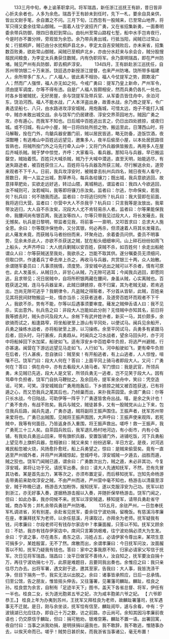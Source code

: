 <!-- { "loadSidebar": true } -->
　　133三月中旬，奉上谕革职拿问。将军瑞昌，新任浙江巡抚王有龄，昔日皆非心折夫余者也，人多为余危。瑞昌于王有龄未到任时，先下一札，要余自具亲供，皆出文尉手笔，余自置之不问。三月下旬，江西忽有一股贼来，已至常山地界，将军只得又委余往常山御贼。一面着人往宁波招齐广勇，又在省招集新勇，一面奏明委余带兵防御，限四日夜赶到常山。由杭州至常山路程七堑，船中水手岂肯夜行，今是时亦不置分辨，旁观皆为余恐。余乃带兵勇出城，行抵当阳，闻贼已过常山矣；行抵桐庐，贼已由分水扰桐庐县北乡。李定太自吉安贼败后，亦未来省，招集数百败勇，欲赴常山御贼，闻贼已至桐庐北乡，亦由分水赶来与余会合，贼分股搜刼民间粮食，为李定太兵勇获住数贼，内有伪职将军。余乃禀明瑞昌，即在严州防堵。贼见严州有兵防御，即去桐庐淳安。 
　　134四月，王有龄赴浙江巡抚任，自苏州带饷银二十万来浙。饶廷选亦新授浙江提督，也来严州防堵。饶所带多福建人，余所带多广东人，广人福人，彼此素不相协，福人今仗提军之势，颇欺凌广人；然而广人强悍，福人亦无如之何。今戒广勇曰：提军乃皇上新命，严州军令，须由提军调度，尔等不得有违。自是广人福人皆颇相安，然而兵勇仍各扎一处也。时各乡皆被贼扰，无好房屋，余与饶提军及带兵官、从军委员皆住舟中，余泊河东，饶泊河西。福人不能水战，广人本洋盗出身，故善水战，余乃商之提军，令广勇选坚船七、八只，由水路进攻淳安城贼，用炮轰城，可惜太远，炮子不能打入城中，贼亦未敢出城交战。余与饶军门仍居建德、淳安交界茶园地方。贼因广勇之攻，亦有遁心，而我军不知也。日后城中百姓逃出言之，仍日出四处掳掠，或夜归城。或不归城，有山中小屋，贼一日将四处所掠之物，搬运至此，日薄西山时，将马解鞍，拴在门外，鸟鎗兵器安置门前，贼以居民皆逃，略无防备，造饭饮酒，夜深酣睡；有逃难山中百姓远远望见，邀集多人，夜半后偷至小屋，以本处居民路径皆熟也，将贼所拴门外之马先行牵入山中；又将门外兵器俱皆搬去，再用多人在屋后齐喊杀贼。贼于梦中惊觉，齐呼：大家看马、看兵器。那知马与兵器，早已搬运罄空，贼始着慌。百姓只大喊杀贼，贼乃于大喊中潜逃，直至天明，始能逃尽，有迷失路途者，被百姓获住三人。百姓将马与兵器及所获三贼，尽行解送余处，道旁来观者不下千人。日前，我兵攻淳安时，被贼拿去杭州兵四名，贼日夜有人看守，居数日，用一人监之出城，割草养马，每兵各给镰刀；既出城，我兵意欲逃回，故意择草肥处，实欲走远好逃，转过山隈，离城稍远，谓监者曰：我四人今欲逃回，汝不喊则可，汝若喊叫，我等即将镰刀杀汝矣。监者曰：尔逃，尔命保矣，若我何？杭兵曰：何不随我而逃。监者曰：尔将逃归何所？杭兵曰：我大营即在前面，我将逃归大营。监者曰：尔营中大人不杀我乎？杭兵曰：只言我等是汝放出，我辈带汝逃归，大人自不杀汝矣，况段大人尤不肯轻易杀人者。监者曰：尔等果能保我命，我腰间尚有银百两，我送汝等四人，尔等只带我见过段大人，将长发薙去，我无憾矣。杭兵是日黎明，带监者见我，将前事一一禀明，又叩首求曰：总求大人施全恩。余曰：尔等既许保他命，又分其银，何必再杀，但须速着人将其长发薙去。此人薙发未竟，而获贼与马者纷纷而来，环聚舟边，余着委员问供。委员不明事势，见余未杀此人，亦欲不杀获送之贼，犹在船头细细审问。山上碎石纷纷如雨飞上船头，大声齐呼曰：大人统兵剿贼以安百姓，获贼不杀，如百姓何！余走出船舱谓众人曰：尔等获贼送至我处，我欲杀之，岂能不取其供。遂分嘱委员无须细问，但取口供，作速着兵丁牵去岸上杀之，再收马与兵器，共赏银三十两，众人始散。余谓随军委员曰：凡事须揣情，须度势。淳安城中逃出之贼可以不杀者，情有可原也，此人发虽长，从贼日久，非甘心从贼，乃无隙可逃耳；今闻我兵逃回，即愿同逃，且求带见；况日居贼中，自将所积银两藏在腰间，身虽从贼，心实离贼也。百姓获送之贼，连马与兵器呈来，此贼日肆掳掠，夜不归窠，其为老贼无疑，若肯逃出，岂尚无隙可逃乎？我朝律令，凡盗贼之得赃者，不分首从皆斩，此贼，百姓亲见其将民间财物搬运一处，情亦当杀；况获者送者，及道旁百姓环而观者不下千人，我欲不杀，势有不能，尔等以后遇事须要审度。薙发之贼伸舌语人曰：我不见杀，实出意外。杭兵告之曰：非段大人岂能如此分剖？无怪贼中亦知其名，前日将我等掳去时，贼头亦问及段大人。余帐下有武弁姓许者，新买一马，其价颇多，余欲骑而试之，船逢路窄，将坐船驶至上游山有平冈处，以便试马。闽兵见余船开，兵勇之操练水战者，亦将船驶至上游，以习操练。余至平冈试马，兵勇多有紧跟马后者，回头时，马行甚疾，兵勇趋从。时闽兵之习水战者，望余马回头时，亦于河中将船掉回下水加桨，船驶如飞。适有淳安乡中百姓牵牛负担，将逃严州避贼，行亦甚速。闽营在下游远远望见马走如飞，人行如飞，河中船驶如飞，更有牵牛负担在后者，行人甚疾，忽自骇曰：贼至矣！有开船逃者，有上山逃者，人人惊惶，喧嚷不已。饶军门曰：段大人何在？答曰：上面平冈上骑马者即段大人。又问：广勇何在？答曰：俱在舟中，亦有去看段大人骑马者。军门恨曰：我是武官，所领兵勇，未见贼已先逃，段大人是文官，所领兵勇无一逃者，岂不见笑于段大人。因有骂牵牛负担者，饶军门自执马鞭挞之。及余回舟，提军来余舟中，笑曰：凭空造谣，可笑，可笑。淳安城贼自广勇用炮轰后，下乡掳掠之贼又被百姓获送，已有将遁之心，而又恐我兵之尾其后也，乃倾巢而出，来扑我茶园营。余谓广勇曰：尔等只长水战，今日陆战，可助伊等一阵乎？广勇遂皆舍舟出战。嘻，是余之失计也！广勇不舍舟，有战不败矣。我兵与贼交，贼徒甚多，又有一股贼党从山上下来，包住我兵后路，闽兵先退，广勇亦退，贼将副将王振声围住。王振声者，抚军苏州带来爱将也。广勇已出贼围，见贼将王振声围困，大声呼曰：王振声使来观阵，若死贼中，我等有何面目。乃皆返身杀入重围，将王振声救出。嗟呼！救一王振声，我广勇死三十三人矣。自茶园兵败后，我军退扎杨村地河边，有小街市，内有小饭铺，有我处兵勇巡山回来，带有旗帜兵器，安置饭铺门外，进铺吃饭，河下兵勇船上望见市上旗帜兵器，忽相骇曰：贼又来矣！纷纷逃窜，半日方定。是夜，对河逃难民船忽被火烧，风扬愈扑愈旺，船上兵勇望之，惊曰：是贼来偷营矣。竟有一直逃至严州城外者，并将严州满城惊起，登城呼号。淳安城贼一夕遁去，战胜而遁，贼之狡也。饶军门闻贼已遁，谓余曰：广勇数次出力，贼之遁，未必非其功，今复淳安城，弟将让功于兄，请抚军出奏。余曰：请大人先通知抚军，不然，恐有先冒其功者。某是首先出力，某等次之，亦须布置定妥，而后移知抚军。岂知先命杨游击带勇前来助攻淳安之贼，不由严州而进，严州营中毫不知也，杨游击以清晨至淳安，贼于昨晚已退，杨游击大加粉饰，报知抚军，遂以克服淳安为己功。抚军以初到浙江，亦无好事入奏，遂据杨游击报以入奏，并随折保举杨游击。饶军门闻之，但曰：如此办事，我亦伺候不来。抚军以淳安贼退，移知提军，请带兵勇赴省守城，商办军务；并札余带兵勇驻严州防堵。 
　　135五月，余驻严州，一日忽奉抚军札调进省，另有别差。余赴省见抚军，委余往宁波劝捐，留晚饭。有慈溪冯孝廉在座，孝廉拜抚军为老师，以余任慈溪，月课取过，亦拜余为老师。抚军疑我有钱，问孝廉曰：尔段老师可有钱存尔家店中？孝廉面赧，只答以不知。抚军又顾余曰：不妨，我亦有钱存伊家店中。席间只言筹饷艰难，往宁波劝捐必须大为生发。余曰：宁波之事，尽在甬东，甬东之店，冯姓占五，必请伊家令尊出来，某项生意可捐多少，某姓殷富，无不了然。席散而出，余谓孝廉曰：今日抚军问汝，汝面赧答以不知，抚军乃疑我有钱也。答曰：家中之事我原不知，归家必请家父写信于抚军。次日见将军瑞昌，瑞昌曰：汝平日做官不善待人，汝自知之，抚军要汝自捐十万，再往宁波劝捐七十万，此原是难题目，且要同我出奏也。余惟应之曰：我只亲往尽力办去。出将军署，遇文尉于途，邀其至家，告我曰：大人事，我皆洗涤干净，但目下捐务一节，我实无法以出脱之。余曰：诸事皆承照应，日后一总承情。归至公馆，告之朋友，惟皆摇头伸舌。又往藩署，见署藩司麟趾。麟趾，桂良之孙。桂良尝为余言，自制有「足迹半天下」图书，盖天下各省总督、将军，伊任有一半也。桂良二女，长为道光胞弟五爷之妃，次为咸丰胞弟六爷之妃。 【 六爷即恭王。】 桂良上年为办夷到苏州，王抚军又拜桂良为老师，故麟趾署藩司，抚军遇事无不迁就。是日，刚与余坐谈，抚军恰有信至，麟趾阅毕，遽与余看，中有：宁波镜湖已允应往办，即自己十万之数，访之前路，亦云尚可。余知其因冯孝廉前夜语也；仍交原信于麟趾，但曰：捐可勉劝，银难空筹。麟趾不置一语。出署回寓，夜自忖曰：当事之派我劝捐，是明挟捐以逼我也，我不敢辞，我不敢逃，惟随事办去，以俟天命而已。嗟乎！贼势日甚炽矣，而我浙省当事诸公，毫无布置！ 
